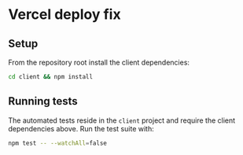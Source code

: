 # Vercel deploy fix

## Setup

From the repository root install the client dependencies:

```bash
cd client && npm install
```

## Running tests

The automated tests reside in the `client` project and require the client dependencies above. Run the test suite with:

```bash
npm test -- --watchAll=false
```
